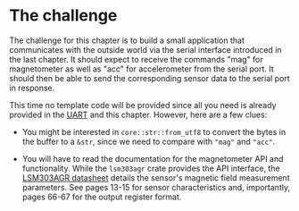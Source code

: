 # The challenge

The challenge for this chapter is to build a small application that communicates with the outside
world via the serial interface introduced in the last chapter. It should expect to receive the
commands "mag" for magnetometer as well as "acc" for accelerometer from the serial port. It should
then be able to send the corresponding sensor data to the serial port in response.

This time no template code will be provided since all you need is already provided in the
[UART](../10-uart/index.html) and this chapter. However, here are a few clues:

-   You might be interested in `core::str::from_utf8` to convert the bytes in the buffer to a `&str`, since we need to compare with `"mag"` and `"acc"`.

-   You will have to read the documentation for the magnetometer API and functionality. While the `lsm303agr` crate provides the API interface, the [LSM303AGR datasheet](https://www.st.com/resource/en/datasheet/lsm303agr.pdf) details the sensor's magnetic field measurement parameters. See pages 13-15 for sensor characteristics and, importantly, pages 66-67 for the output register format.
